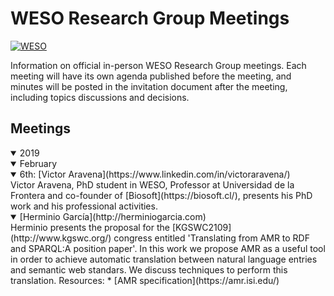# WESO Research Group Meetings
[![WESO](https://img.shields.io/badge/status-Open%20to%20request-brightgreen.svg)](#weso_meetings_stage)


Information on official in-person WESO Research Group meetings. Each meeting will have its own agenda published before the meeting, and minutes will be posted in the invitation document after the meeting, including topics discussions and decisions.

## Meetings

<details open>
<summary>2019</summary>
  <details open>
    <summary>February</summary>
      <details open>
        <summary>6th: [Victor Aravena](https://www.linkedin.com/in/victoraravena/)</summary> 
        Victor Aravena, PhD student in WESO, Professor at Universidad de la Frontera and co-founder of [Biosoft](https://biosoft.cl/), presents his PhD work and his professional activities.
      </details>
    <details open>
      <summary>[Herminio García](http://herminiogarcia.com)</summary>
      Herminio presents the proposal for the [KGSWC2109](http://www.kgswc.org/) congress entitled 'Translating from AMR to RDF and SPARQL:A position paper'. In this work we propose AMR as a useful tool in order to achieve automatic translation between natural language entries and semantic web standars. We discuss techniques to perform this translation.
      Resources:
      * [AMR specification](https://amr.isi.edu/)
    </details>
  </details>
</details>
